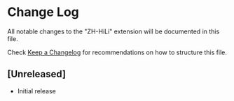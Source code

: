 # Change Log

All notable changes to the "ZH-HiLi" extension will be documented in this file.

Check [Keep a Changelog](http://keepachangelog.com/) for recommendations on how to structure this file.

## [Unreleased]

- Initial release